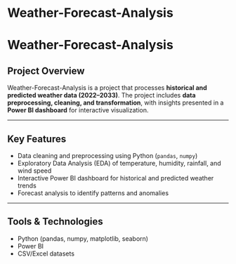 # Weather-Forecast-Analysis

# Weather-Forecast-Analysis

## Project Overview
Weather-Forecast-Analysis is a project that processes **historical and predicted weather data (2022–2033)**. The project includes **data preprocessing, cleaning, and transformation**, with insights presented in a **Power BI dashboard** for interactive visualization.

---

## Key Features

- Data cleaning and preprocessing using Python (`pandas`, `numpy`)  
- Exploratory Data Analysis (EDA) of temperature, humidity, rainfall, and wind speed  
- Interactive Power BI dashboard for historical and predicted weather trends  
- Forecast analysis to identify patterns and anomalies  

---

## Tools & Technologies

- Python (pandas, numpy, matplotlib, seaborn)  
- Power BI  
- CSV/Excel datasets  



